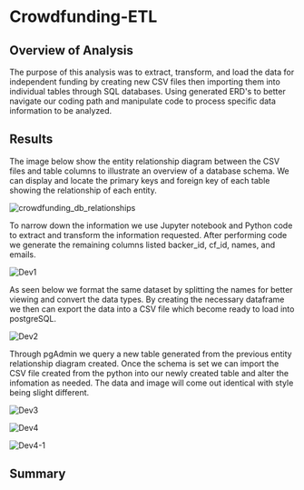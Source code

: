 # Crowdfunding-ETL

## Overview of Analysis
The purpose of this analysis was to extract, transform, and load the data for independent funding by creating new CSV files then importing them into individual tables through SQL databases. Using generated ERD's to better navigate our coding path and manipulate code to process specific data information to be analyzed.

## Results
The image below show the entity relationship diagram between the CSV files and table columns to illustrate an overview of a database schema. We can display and locate the primary keys and foreign key of each table showing the relationship of each entity.

![crowdfunding_db_relationships](https://user-images.githubusercontent.com/118647523/216477150-99d2d509-baff-435f-9961-19619fe02291.png)

To narrow down the information we use Jupyter notebook and Python code to extract and transform the information requested. After performing code we generate the remaining columns listed backer_id, cf_id, names, and emails. 

![Dev1](https://user-images.githubusercontent.com/118647523/216477173-46832eac-cf6e-47e8-a9b4-aafcd3201206.png)

As seen below we format the same dataset by splitting the names for better viewing and convert the data types. By creating the necessary dataframe we then can export the data into a CSV file which become ready to load into postgreSQL. 

![Dev2](https://user-images.githubusercontent.com/118647523/216477186-174d66ef-2ee5-4e95-976a-3f5330dff200.png)

Through pgAdmin we query a new table generated from the previous entity relationship diagram created. Once the schema is set we can import the CSV file created from the python into our newly created table and alter the infomation as needed. The data and image will come out identical with style being slight different. 

![Dev3](https://user-images.githubusercontent.com/118647523/216477196-a17c5608-0ecb-42c1-86c2-efd97a1fc52d.png)

![Dev4](https://user-images.githubusercontent.com/118647523/216477205-da80c9b8-a453-43e6-9511-fdd9cbca5b8a.png)

![Dev4-1](https://user-images.githubusercontent.com/118647523/216477212-d2808916-4aed-482f-ac71-b272db71b7f0.png)






## Summary 

